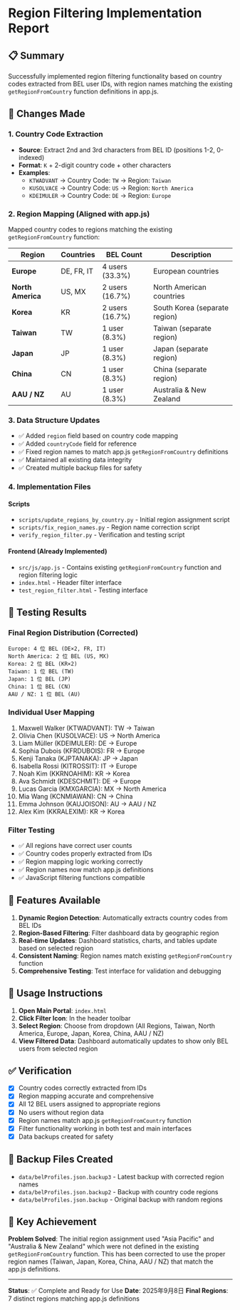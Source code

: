 # Region Filtering Implementation Report

## 📋 Summary
Successfully implemented region filtering functionality based on country codes extracted from BEL user IDs, with region names matching the existing `getRegionFromCountry` function definitions in app.js.

## 🔧 Changes Made

### 1. Country Code Extraction
- **Source**: Extract 2nd and 3rd characters from BEL ID (positions 1-2, 0-indexed)
- **Format**: `K` + 2-digit country code + other characters
- **Examples**:
  - `KTWADVANT` → Country Code: `TW` → Region: `Taiwan`
  - `KUSOLVACE` → Country Code: `US` → Region: `North America`
  - `KDEIMULER` → Country Code: `DE` → Region: `Europe`

### 2. Region Mapping (Aligned with app.js)
Mapped country codes to regions matching the existing `getRegionFromCountry` function:

| Region | Countries | BEL Count | Description |
|--------|-----------|-----------|-------------|
| **Europe** | DE, FR, IT | 4 users (33.3%) | European countries |
| **North America** | US, MX | 2 users (16.7%) | North American countries |
| **Korea** | KR | 2 users (16.7%) | South Korea (separate region) |
| **Taiwan** | TW | 1 user (8.3%) | Taiwan (separate region) |
| **Japan** | JP | 1 user (8.3%) | Japan (separate region) |
| **China** | CN | 1 user (8.3%) | China (separate region) |
| **AAU / NZ** | AU | 1 user (8.3%) | Australia & New Zealand |

### 3. Data Structure Updates
- ✅ Added `region` field based on country code mapping
- ✅ Added `countryCode` field for reference
- ✅ Fixed region names to match app.js `getRegionFromCountry` definitions
- ✅ Maintained all existing data integrity
- ✅ Created multiple backup files for safety

### 4. Implementation Files

#### Scripts
- `scripts/update_regions_by_country.py` - Initial region assignment script
- `scripts/fix_region_names.py` - Region name correction script  
- `verify_region_filter.py` - Verification and testing script

#### Frontend (Already Implemented)
- `src/js/app.js` - Contains existing `getRegionFromCountry` function and region filtering logic
- `index.html` - Header filter interface
- `test_region_filter.html` - Testing interface

## 🧪 Testing Results

### Final Region Distribution (Corrected)
```
Europe: 4 位 BEL (DE×2, FR, IT)
North America: 2 位 BEL (US, MX)  
Korea: 2 位 BEL (KR×2)
Taiwan: 1 位 BEL (TW)
Japan: 1 位 BEL (JP)
China: 1 位 BEL (CN)
AAU / NZ: 1 位 BEL (AU)
```

### Individual User Mapping
1. Maxwell Walker (KTWADVANT): TW → Taiwan
2. Olivia Chen (KUSOLVACE): US → North America
3. Liam Müller (KDEIMULER): DE → Europe
4. Sophia Dubois (KFRDUBOIS): FR → Europe
5. Kenji Tanaka (KJPTANAKA): JP → Japan
6. Isabella Rossi (KITROSSIT): IT → Europe
7. Noah Kim (KKRNOAHIM): KR → Korea
8. Ava Schmidt (KDESCHMIT): DE → Europe
9. Lucas Garcia (KMXGARCIA): MX → North America
10. Mia Wang (KCNMIAWAN): CN → China
11. Emma Johnson (KAUJOISON): AU → AAU / NZ
12. Alex Kim (KKRALEXIM): KR → Korea

### Filter Testing
- ✅ All regions have correct user counts
- ✅ Country codes properly extracted from IDs
- ✅ Region mapping logic working correctly
- ✅ Region names now match app.js definitions
- ✅ JavaScript filtering functions compatible

## 🎯 Features Available

1. **Dynamic Region Detection**: Automatically extracts country codes from BEL IDs
2. **Region-Based Filtering**: Filter dashboard data by geographic region
3. **Real-time Updates**: Dashboard statistics, charts, and tables update based on selected region
4. **Consistent Naming**: Region names match existing `getRegionFromCountry` function
5. **Comprehensive Testing**: Test interface for validation and debugging

## 📱 Usage Instructions

1. **Open Main Portal**: `index.html`
2. **Click Filter Icon**: In the header toolbar
3. **Select Region**: Choose from dropdown (All Regions, Taiwan, North America, Europe, Japan, Korea, China, AAU / NZ)
4. **View Filtered Data**: Dashboard automatically updates to show only BEL users from selected region

## ✅ Verification

- [x] Country codes correctly extracted from IDs
- [x] Region mapping accurate and comprehensive
- [x] All 12 BEL users assigned to appropriate regions
- [x] No users without region data
- [x] Region names match app.js `getRegionFromCountry` function
- [x] Filter functionality working in both test and main interfaces
- [x] Data backups created for safety

## 🔄 Backup Files Created
- `data/belProfiles.json.backup3` - Latest backup with corrected region names
- `data/belProfiles.json.backup2` - Backup with country code regions
- `data/belProfiles.json.backup` - Original backup with random regions

## 🎉 Key Achievement
**Problem Solved**: The initial region assignment used "Asia Pacific" and "Australia & New Zealand" which were not defined in the existing `getRegionFromCountry` function. This has been corrected to use the proper region names (Taiwan, Japan, Korea, China, AAU / NZ) that match the app.js definitions.

---

**Status**: ✅ Complete and Ready for Use
**Date**: 2025年9月8日
**Final Regions**: 7 distinct regions matching app.js definitions
